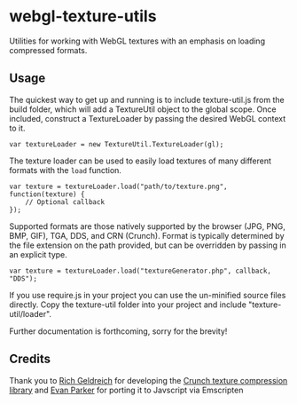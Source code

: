 webgl-texture-utils
===================

Utilities for working with WebGL textures with an emphasis on loading compressed formats.

Usage
--------------------
The quickest way to get up and running is to include texture-util.js from the build folder, which will add a TextureUtil
object to the global scope. Once included, construct a TextureLoader by passing the desired WebGL context to it.

    var textureLoader = new TextureUtil.TextureLoader(gl);

The texture loader can be used to easily load textures of many different formats with the `load` function.

    var texture = textureLoader.load("path/to/texture.png", function(texture) {
        // Optional callback
    });

Supported formats are those natively supported by the browser (JPG, PNG, BMP, GIF), TGA, DDS, and CRN (Crunch). Format is
typically determined by the file extension on the path provided, but can be overridden by passing in an explicit type.

    var texture = textureLoader.load("textureGenerator.php", callback, "DDS");

If you use require.js in your project you can use the un-minified source files directly. Copy the texture-util folder into
your project and include "texture-util/loader".

Further documentation is forthcoming, sorry for the brevity!

Credits
--------------------
Thank you to [Rich Geldreich](https://plus.google.com/106462556644344774154) for developing the [Crunch texture compression library](http://code.google.com/p/crunch/) and [Evan Parker](https://plus.google.com/104261567553968048744) for porting it to Javscript via Emscripten